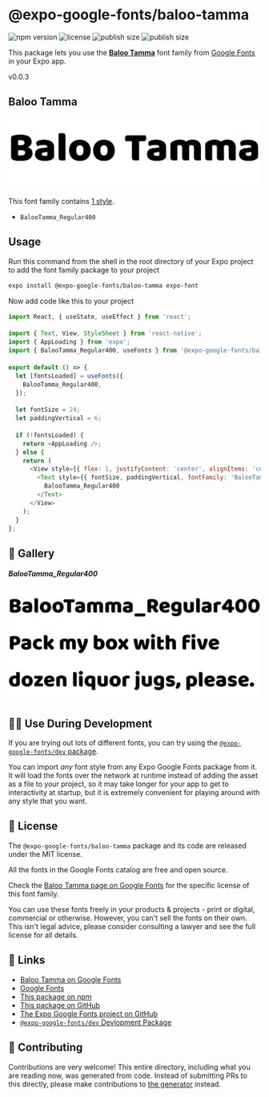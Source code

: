 # @expo-google-fonts/baloo-tamma

![npm version](https://flat.badgen.net/npm/v/@expo-google-fonts/baloo-tamma)
![license](https://flat.badgen.net/github/license/expo/google-fonts)
![publish size](https://flat.badgen.net/packagephobia/install/@expo-google-fonts/baloo-tamma)
![publish size](https://flat.badgen.net/packagephobia/publish/@expo-google-fonts/baloo-tamma)

This package lets you use the [**Baloo Tamma**](https://fonts.google.com/specimen/Baloo+Tamma) font family from [Google Fonts](https://fonts.google.com/) in your Expo app.

v0.0.3

## Baloo Tamma

![Baloo Tamma](./font-family.png)

This font family contains [1 style](#-gallery).

- `BalooTamma_Regular400`

## Usage

Run this command from the shell in the root directory of your Expo project to add the font family package to your project
```sh
expo install @expo-google-fonts/baloo-tamma expo-font
```

Now add code like this to your project
```js
import React, { useState, useEffect } from 'react';

import { Text, View, StyleSheet } from 'react-native';
import { AppLoading } from 'expo';
import { BalooTamma_Regular400, useFonts } from '@expo-google-fonts/baloo-tamma';

export default () => {
  let [fontsLoaded] = useFonts({
    BalooTamma_Regular400,
  });

  let fontSize = 24;
  let paddingVertical = 6;

  if (!fontsLoaded) {
    return <AppLoading />;
  } else {
    return (
      <View style={{ flex: 1, justifyContent: 'center', alignItems: 'center' }}>
        <Text style={{ fontSize, paddingVertical, fontFamily: 'BalooTamma_Regular400' }}>
          BalooTamma_Regular400
        </Text>
      </View>
    );
  }
};

```

## 🔡 Gallery

##### BalooTamma_Regular400
![BalooTamma_Regular400](./e8005871563cf3cfadf580fba66361b46649b342e9e1765d65405765af6e92c4.ttf.png)


## 👩‍💻 Use During Development

If you are trying out lots of different fonts, you can try using the [`@expo-google-fonts/dev` package](https://github.com/expo/google-fonts/tree/master/font-packages/dev#readme).

You can import *any* font style from any Expo Google Fonts package from it. It will load the fonts
over the network at runtime instead of adding the asset as a file to your project, so it may take longer
for your app to get to interactivity at startup, but it is extremely convenient
for playing around with any style that you want.

## 📖 License

The `@expo-google-fonts/baloo-tamma` package and its code are released under the MIT license.

All the fonts in the Google Fonts catalog are free and open source.

Check the [Baloo Tamma page on Google Fonts](https://fonts.google.com/specimen/Baloo+Tamma) for the specific license of this font family.

You can use these fonts freely in your products & projects - print or digital, commercial or otherwise. However, you can't sell the fonts on their own. This isn't legal advice, please consider consulting a lawyer and see the full license for all details.

## 🔗 Links

- [Baloo Tamma on Google Fonts](https://fonts.google.com/specimen/Baloo+Tamma)
- [Google Fonts](https://fonts.google.com/)
- [This package on npm](https://www.npmjs.com/package/@expo-google-fonts/baloo-tamma)
- [This package on GitHub](https://github.com/expo/google-fonts/tree/master/font-packages/baloo-tamma)
- [The Expo Google Fonts project on GitHub](https://github.com/expo/google-fonts)
- [`@expo-google-fonts/dev` Devlopment Package](https://github.com/expo/google-fonts/tree/master/font-packages/dev)


## 🤝 Contributing

Contributions are very welcome! This entire directory, including what you are reading now, was generated from code. Instead of submitting PRs to this directly, please make contributions to [the generator](https://github.com/expo/google-fonts/tree/master/packages/generator) instead.
